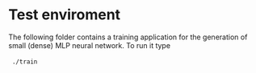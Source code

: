 # Test enviroment

The following folder contains a training application for the generation of small (dense) MLP neural network.
To run it type
<br>
<br>
<code>
./train
</code>


